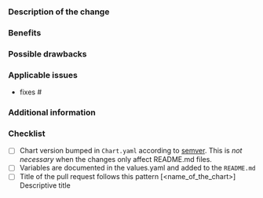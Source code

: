 <!--
 Before you open the request please review the following guidelines and tips to help it be more easily integrated:

 - Describe the scope of your change - i.e. what the change does.
 - Describe any known limitations with your change.
 - Please run any tests or examples that can exercise your modified code.
 - Labels are automatically applied when they are inside the square brackets of your PR title on opening. Examples:
   - [redis]: adds `redis` label
   - [redis, valkey] Adds `redis` and `valkey` labels

 Thank you for contributing! We will try to test and integrate the change as soon as we can.
 -->

### Description of the change

<!-- Describe the scope of your change - i.e. what the change does. -->

### Benefits

<!-- What benefits will be realized by the code change? -->

### Possible drawbacks

<!-- Describe any known limitations with your change -->

### Applicable issues

<!-- Enter any applicable Issues here (You can reference an issue using #) -->

- fixes #

### Additional information

<!-- If there's anything else that's important and relevant to your pull request, mention that information here.-->

### Checklist

<!-- [Place an '[X]' (no spaces) in all applicable fields. Please remove unrelated fields.] -->

- [ ] Chart version bumped in `Chart.yaml` according to [semver](http://semver.org/). This is _not necessary_ when the changes only affect README.md files.
- [ ] Variables are documented in the values.yaml and added to the `README.md`
- [ ] Title of the pull request follows this pattern [<name_of_the_chart>] Descriptive title
